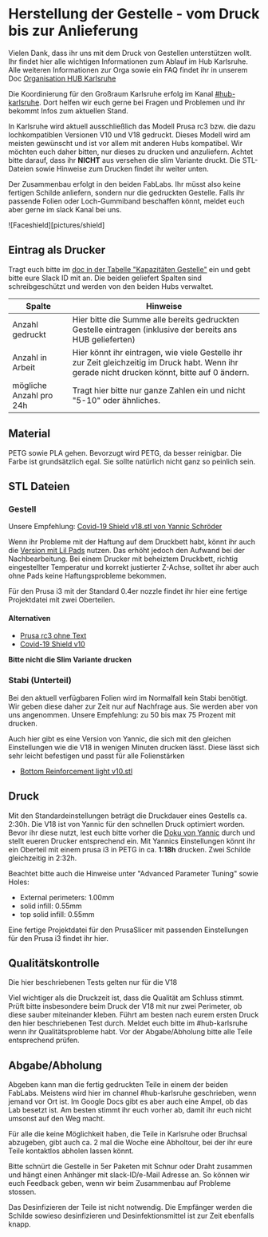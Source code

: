 # Herstellung der Gestelle - vom Druck bis zur Anlieferung
Vielen Dank, dass ihr uns mit dem Druck von Gestellen unterstützen wollt. Ihr findet hier alle wichtigen Informationen zum Ablauf im Hub Karlsruhe.
Alle weiteren Informationen zur Orga sowie ein FAQ findet ihr in unserem Doc [Organisation HUB Karlsruhe](https://docs.google.com/spreadsheets/d/1wsZU-VTYREOStcnClETrNQFkIYqHXFwlxU8IcKh8BXk)

Die Koordinierung für den Großraum Karlsruhe erfolg im Kanal [#hub-karlsruhe](https://app.slack.com/client/T010HM3B6BS/C010VSH5RD5). Dort helfen wir euch gerne bei Fragen und Problemen und ihr bekommt Infos zum aktuellen Stand.

In Karlsruhe wird aktuell ausschließlich das Modell Prusa rc3 bzw. die dazu lochkompatiblen Versionen V10 und V18 gedruckt.
Dieses Modell wird am meisten gewünscht und ist vor allem mit anderen Hubs kompatibel. Wir möchten euch daher bitten, nur dieses zu drucken und anzuliefern. Achtet bitte darauf, dass ihr **NICHT** aus versehen die slim Variante druckt. Die STL-Dateien sowie Hinweise zum Drucken findet ihr weiter unten.

Der Zusammenbau erfolgt in den beiden FabLabs. Ihr müsst also keine fertigen Schilde anliefern, sondern nur die gedruckten Gestelle. Falls ihr passende Folien oder Loch-Gummiband beschaffen könnt, meldet euch aber gerne im slack Kanal bei uns.

![Faceshield][pictures/shield]

## Eintrag als Drucker
Tragt euch bitte im [doc in der Tabelle "Kapazitäten Gestelle"](https://docs.google.com/spreadsheets/d/1wsZU-VTYREOStcnClETrNQFkIYqHXFwlxU8IcKh8BXk/edit#gid=0) ein und gebt bitte eure Slack ID mit an. Die beiden geliefert Spalten sind schreibgeschützt und werden von den beiden Hubs verwaltet.

Spalte | Hinweise
------------ | -------------
Anzahl gedruckt | Hier bitte die Summe alle bereits gedruckten Gestelle eintragen (inklusive der bereits ans HUB gelieferten)
Anzahl in Arbeit | Hier könnt ihr eintragen, wie viele Gestelle ihr zur Zeit gleichzeitig im Druck habt. Wenn ihr gerade nicht drucken könnt, bitte auf 0 ändern.
mögliche Anzahl pro 24h | Tragt hier bitte nur ganze Zahlen ein und nicht "5-10" oder ähnliches.

## Material
PETG sowie PLA gehen. Bevorzugt wird PETG, da besser reinigbar. Die Farbe ist grundsätzlich egal. Sie sollte natürlich nicht ganz so peinlich sein. 

## STL Dateien
### Gestell
Unsere Empfehlung: [Covid-19 Shield v18.stl von Yannic Schröder](https://github.com/yschroeder/face-shield/raw/master/stl/Covid-19%20Shield%20v18.stl)

Wenn ihr Probleme mit der Haftung auf dem Druckbett habt, könnt ihr auch die [Version mit Lil Pads](https://github.com/yschroeder/face-shield/raw/master/stl/Covid-19%20Shield%20v18%20Lily.stl) nutzen. Das erhöht jedoch den Aufwand bei der Nachbearbeitung. Bei einem Drucker mit beheiztem Druckbett, richtig eingestellter Temperatur und korrekt justierter Z-Achse, solltet ihr aber auch ohne Pads keine Haftungsprobleme bekommen.

Für den Prusa i3 mit der Standard 0.4er nozzle findet ihr hier eine fertige Projektdatei mit zwei Oberteilen.

#### Alternativen
* [Prusa rc3 ohne Text](https://media.prusaprinters.org/media/prints/25857/stls/270587_b59f75d0-4b8a-4999-8417-e5e75874ff98/covid19_headband_rc3.stl)
* [Covid-19 Shield v10](https://github.com/yschroeder/face-shield/raw/master/stl/Covid-19%20Shield%20v10.stl)

**Bitte nicht die Slim Variante drucken**

### Stabi (Unterteil)
Bei den aktuell verfügbaren Folien wird im Normalfall kein Stabi benötigt. Wir geben diese daher zur Zeit nur auf Nachfrage aus. Sie werden aber von uns angenommen. Unsere Empfehlung: zu 50 bis max 75 Prozent mit drucken.

Auch hier gibt es eine Version von Yannic, die sich mit den gleichen Einstellungen wie die V18 in wenigen Minuten drucken lässt. Diese lässt sich sehr leicht befestigen und passt für alle Folienstärken

* [Bottom Reinforcement light v10.stl](https://github.com/yschroeder/face-shield/raw/master/stl/Bottom%20Reinforcement%20light%20v10.stl)

## Druck
Mit den Standardeinstellungen beträgt die Druckdauer eines Gestells ca. 2:30h. Die V18 ist von Yannic für den schnellen Druck optimiert worden. Bevor ihr diese nutzt, lest euch bitte vorher die [Doku von Yannic](https://github.com/yschroeder/face-shield) durch und stellt eueren Drucker entsprechend ein. Mit Yannics Einstellungen könnt ihr ein Oberteil mit einem prusa i3 in PETG in ca. **1:18h** drucken. Zwei Schilde gleichzeitig in 2:32h. 

Beachtet bitte auch die Hinweise unter "Advanced Parameter Tuning" sowie Holes:
* External perimeters: 1.00mm
* solid infill: 0.55mm
* top solid infill: 0.55mm

Eine fertige Projektdatei für den PrusaSlicer mit passenden Einstellungen für den Prusa i3 findet ihr hier.

## Qualitätskontrolle
Die hier beschriebenen Tests gelten nur für die V18

Viel wichtiger als die Druckzeit ist, dass die Qualität am Schluss stimmt. Prüft bitte insbesondere beim Druck der V18 mit nur zwei Perimeter, ob diese sauber miteinander kleben.
Führt am besten nach eurem ersten Druck den hier beschriebenen Test durch. Meldet euch bitte im #hub-karlsruhe wenn ihr Qualitätsprobleme habt. Vor der Abgabe/Abholung bitte alle Teile entsprechend prüfen.

## Abgabe/Abholung
Abgeben kann man die fertig gedruckten Teile in einem der beiden FabLabs. Meistens wird hier im channel #hub-karlsruhe geschrieben, wenn jemand vor Ort ist. Im Google Docs gibt es aber auch eine Ampel, ob das Lab besetzt ist. Am besten stimmt ihr euch vorher ab, damit ihr euch nicht umsonst auf den Weg macht.

Für alle die keine Möglichkeit haben, die Teile in Karlsruhe oder Bruchsal abzugeben, gibt auch ca. 2 mal die Woche eine Abholtour, bei der ihr eure Teile kontaktlos abholen lassen könnt. 

Bitte schnürt die Gestelle in 5er Paketen mit Schnur oder Draht zusammen und hängt einen Anhänger mit slack-ID/e-Mail Adresse an. So können wir euch Feedback geben, wenn wir beim Zusammenbau auf Probleme stossen.

Das Desinfizieren der Teile ist nicht notwendig. Die Empfänger werden die Schilde sowieso desinfizieren und Desinfektionsmittel ist zur Zeit ebenfalls knapp.
